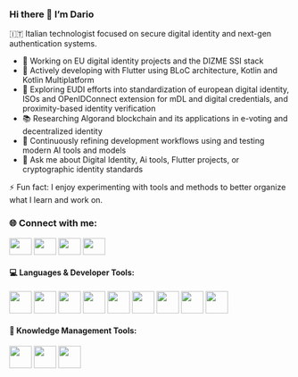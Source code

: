### Hi there 👋 I’m Dario

🇮🇹 Italian technologist focused on secure digital identity and next-gen authentication systems.
- 🔬 Working on EU digital identity projects and the DIZME SSI stack
- 📲 Actively developing with Flutter using BLoC architecture, Kotlin and Kotlin Multiplatform
- 🔐 Exploring EUDI efforts into standardization of european digital identity, ISOs and OPenIDConnect extension for mDL and digital credentials, and proximity-based identity verification
- 📚 Researching Algorand blockchain and its applications in e-voting and decentralized identity
- 🧠 Continuously refining development workflows using and testing modern AI tools and models
- 💬 Ask me about Digital Identity, Ai tools, Flutter projects, or cryptographic identity standards

⚡ Fun fact: I enjoy experimenting with tools and methods to better organize what I learn and work on.


### 🌐 Connect with me:

<p align="left">
<a href="https://twitter.com/ayushpgupta" target="_blank"><img src="https://cdn.jsdelivr.net/npm/simple-icons@3.0.1/icons/twitter.svg" height="30" width="40" /></a>
<a href="https://linkedin.com/in/dariocast94" target="_blank"><img src="https://cdn.jsdelivr.net/npm/simple-icons@3.0.1/icons/linkedin.svg" height="30" width="40" /></a>
<a href="https://instagram.com/dariocast94" target="_blank"><img src="https://cdn.jsdelivr.net/npm/simple-icons@3.0.1/icons/instagram.svg" height="30" width="40" /></a>
<a href="https://www.facebook.com/dariocast94/" target="_blank"><img src="https://cdn.jsdelivr.net/npm/simple-icons@3.0.1/icons/facebook.svg" height="30" width="40" /></a>
</p>


#### 💻 Languages & Developer Tools:

<p align="left">
<a href="https://code.visualstudio.com/"><img src="https://www.vectorlogo.zone/logos/visualstudio_code/visualstudio_code-icon.svg" width="40" height="40"/></a>
<a href="https://www.sourcetreeapp.com/"><img src="https://raw.githubusercontent.com/gilbarbara/logos/master/logos/sourcetree.svg" width="40" height="40"/></a>
<a href="https://developer.android.com"><img src="https://www.vectorlogo.zone/logos/android/android-official.svg" width="40" height="40"/></a>
<a href="https://flutter.dev"><img src="https://www.vectorlogo.zone/logos/flutterio/flutterio-icon.svg" width="40" height="40"/></a>
<a href="https://developer.apple.com/swift/"><img src="https://www.vectorlogo.zone/logos/swift/swift-vertical.svg" width="40" height="40"/></a>
<a href="https://developer.apple.com/library/archive/documentation/Cocoa/Conceptual/ProgrammingWithObjectiveC/Introduction/Introduction.html"><img src="https://www.vectorlogo.zone/logos/apple_objectivec/apple_objectivec-icon.svg" width="40" height="40"/></a>
<a href="https://developer.apple.com/xcode/"><img src="https://www.vectorlogo.zone/logos/apple_xcode/apple_xcode-icon.svg" width="40" height="40"/></a>
<a href="https://www.jetbrains.com/"><img src="https://www.vectorlogo.zone/logos/jetbrains/jetbrains-icon.svg" width="40" height="40"/></a>
<a href="https://www.gitkraken.com/"><img src="https://www.vectorlogo.zone/logos/gitkraken/gitkraken-icon.svg" width="40" height="40"/></a>
</p>


#### 🧠 Knowledge Management Tools:

<p align="left">
<a href="https://keep.google.com/"><img src="https://raw.githubusercontent.com/gilbarbara/logos/master/logos/google-keep.svg" width="40" height="40"/></a>
<a href="https://karakeep.app/"><img src="https://cdn.jsdelivr.net/gh/homarr-labs/dashboard-icons/svg/karakeep-dark.svg" width="40" height="40"/></a>
<a href="https://obsidian.md/"><img src="https://forum.obsidian.md/uploads/default/original/1X/bf119bd48f748f4fd2d65f2d1bb05d3c806883b5.png" width="40" height="40"/></a>
